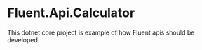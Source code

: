 # Fluent.Api.Calculator

This dotnet core project is example of how Fluent apis should be developed.
